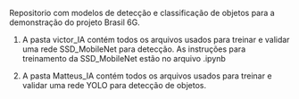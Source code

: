 Repositorio com modelos de detecção e classificação de objetos para a demonstração do projeto Brasil 6G.

1) A pasta victor_IA contém todos os arquivos usados para treinar e validar uma rede SSD_MobileNet para detecção. As instruções para treinamento da SSD_MobileNet estão no arquivo .ipynb

2) A pasta Matteus_IA contém todos os arquivos usados para treinar e validar uma rede YOLO para detecção de objetos.
